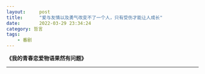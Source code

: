 ```yaml
---
layout:     post
title:      "爱与友情以及勇气改变不了一个人，只有受伤才能让人成长"
date:       2022-03-29 23:34:24
category: 哲言
tags:
    - 番剧
---
```

**《我的青春恋爱物语果然有问题》**
***
